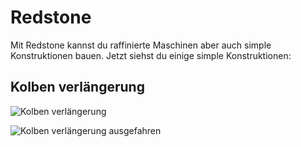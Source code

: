 # Redstone

Mit Redstone kannst du raffinierte Maschinen aber auch simple Konstruktionen bauen. Jetzt siehst du einige simple Konstruktionen:

## Kolben verlängerung

![Kolben verlängerung](https://gamepedia.cursecdn.com/technic_de_gamepedia/thumb/3/39/Kolben-Verl%C3%A4ngerung_%28Redstone%29_Animation_1.1.1.png/400px-Kolben-Verl%C3%A4ngerung_%28Redstone%29_Animation_1.1.1.png?version=aea43707c46b4f775a9db7d81c49c3cb)

![Kolben verlängerung ausgefahren](https://gamepedia.cursecdn.com/technic_de_gamepedia/thumb/5/50/Kolben-Verl%C3%A4ngerung_%28Redstone%29_Animation_1.1.2.png/400px-Kolben-Verl%C3%A4ngerung_%28Redstone%29_Animation_1.1.2.png?version=151919c6694904903104cd161af7e53b)

##
